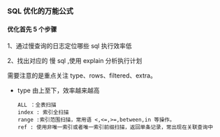 ### SQL 优化的万能公式

#### 优化首先 5 个步骤

1、通过慢查询的日志定位哪些 sql 执行效率低

2、找出对应的 慢 sql ,使用 explain 分析执行计划

需要注意的是重点关注 type、rows、filtered、extra。

- type 由上至下，效率越来越高

  ```
  ALL ：全表扫描
  index : 索引全扫描
  range :索引范围扫描，常用语 <,<=,>=,between,in 等操作。
  ref : 使用非唯一索引或者唯一索引前缀扫描，返回单条记录，常出现在关联查询中
  ```

  

​	